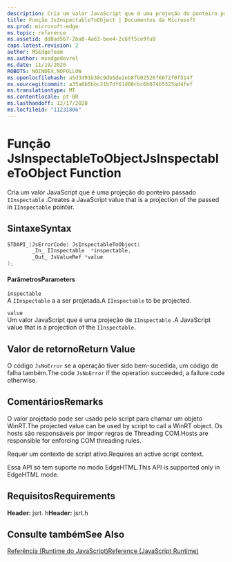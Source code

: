 ```yaml
---
description: Cria um valor JavaScript que é uma projeção do ponteiro passado `IInspectable` .
title: Função JsInspectableToObject | Documentos da Microsoft
ms.prod: microsoft-edge
ms.topic: reference
ms.assetid: dd0ad567-2ba8-4a63-bee4-2c6ff5ce9fa9
caps.latest.revision: 2
author: MSEdgeTeam
ms.author: msedgedevrel
ms.date: 11/19/2020
ROBOTS: NOINDEX,NOFOLLOW
ms.openlocfilehash: a5d3d91b38c9db5de2eb8fb02526f6072f0f5147
ms.sourcegitcommit: a35a6b5bbc21b7df61d08cbc6b074b5325ad4fef
ms.translationtype: MT
ms.contentlocale: pt-BR
ms.lasthandoff: 12/17/2020
ms.locfileid: "11231806"
---
```

# <span data-ttu-id="0585a-103">Função JsInspectableToObject</span><span class="sxs-lookup"><span data-stu-id="0585a-103">JsInspectableToObject Function</span></span>

<span data-ttu-id="0585a-104">Cria um valor JavaScript que é uma projeção do ponteiro passado `IInspectable` .</span><span class="sxs-lookup"><span data-stu-id="0585a-104">Creates a JavaScript value that is a projection of the passed in `IInspectable` pointer.</span></span>  
  
## <span data-ttu-id="0585a-105">Sintaxe</span><span class="sxs-lookup"><span data-stu-id="0585a-105">Syntax</span></span>  
  
```cpp  
STDAPI_(JsErrorCode) JsInspectableToObject(  
        _In_ IInspectable  *inspectable,  
        _Out_ JsValueRef *value  
);  
```  
  
#### <span data-ttu-id="0585a-106">Parâmetros</span><span class="sxs-lookup"><span data-stu-id="0585a-106">Parameters</span></span>  
 `inspectable`  
 <span data-ttu-id="0585a-107">A `IInspectable` a a ser projetada.</span><span class="sxs-lookup"><span data-stu-id="0585a-107">A `IInspectable` to be projected.</span></span>  
  
 `value`  
 <span data-ttu-id="0585a-108">Um valor JavaScript que é uma projeção de `IInspectable` .</span><span class="sxs-lookup"><span data-stu-id="0585a-108">A JavaScript value that is a projection of the `IInspectable`.</span></span>  
  
## <span data-ttu-id="0585a-109">Valor de retorno</span><span class="sxs-lookup"><span data-stu-id="0585a-109">Return Value</span></span>  
 <span data-ttu-id="0585a-110">O código `JsNoError` se a operação tiver sido bem-sucedida, um código de falha também.</span><span class="sxs-lookup"><span data-stu-id="0585a-110">The code `JsNoError` if the operation succeeded, a failure code otherwise.</span></span>  
  
## <span data-ttu-id="0585a-111">Comentários</span><span class="sxs-lookup"><span data-stu-id="0585a-111">Remarks</span></span>  
 <span data-ttu-id="0585a-112">O valor projetado pode ser usado pelo script para chamar um objeto WinRT.</span><span class="sxs-lookup"><span data-stu-id="0585a-112">The projected value can be used by script to call a WinRT object.</span></span> <span data-ttu-id="0585a-113">Os hosts são responsáveis por impor regras de Threading COM.</span><span class="sxs-lookup"><span data-stu-id="0585a-113">Hosts are responsible for enforcing COM threading rules.</span></span>  
  
 <span data-ttu-id="0585a-114">Requer um contexto de script ativo.</span><span class="sxs-lookup"><span data-stu-id="0585a-114">Requires an active script context.</span></span>  
  
 <span data-ttu-id="0585a-115">Essa API só tem suporte no modo EdgeHTML.</span><span class="sxs-lookup"><span data-stu-id="0585a-115">This API is supported only in EdgeHTML mode.</span></span>  
  
## <span data-ttu-id="0585a-116">Requisitos</span><span class="sxs-lookup"><span data-stu-id="0585a-116">Requirements</span></span>  
 <span data-ttu-id="0585a-117">**Header:** jsrt. h</span><span class="sxs-lookup"><span data-stu-id="0585a-117">**Header:** jsrt.h</span></span>  
  
## <span data-ttu-id="0585a-118">Consulte também</span><span class="sxs-lookup"><span data-stu-id="0585a-118">See Also</span></span>  
 [<span data-ttu-id="0585a-119">Referência (Runtime do JavaScript)</span><span class="sxs-lookup"><span data-stu-id="0585a-119">Reference (JavaScript Runtime)</span></span>](../chakra-hosting/reference-javascript-runtime.md)
